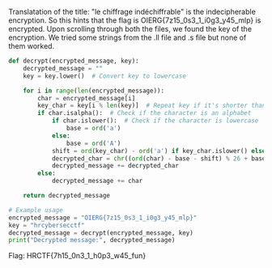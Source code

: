 Translatation of the title: "le chiffrage indéchiffrable" is the indecipherable encryption. So this hints that the flag is OIERG{7z15_0s3_1_i0g3_y45_mlp} is encrypted. 
Upon scrolling through both the files, we found the key of the encryption. We tried some strings from the .ll file and .s file but none of them worked.

```python
def decrypt(encrypted_message, key):
    decrypted_message = ""
    key = key.lower()  # Convert key to lowercase

    for i in range(len(encrypted_message)):
        char = encrypted_message[i]
        key_char = key[i % len(key)]  # Repeat key if it's shorter than the encrypted message
        if char.isalpha():  # Check if the character is an alphabet
            if char.islower():  # Check if the character is lowercase
                base = ord('a')
            else:
                base = ord('A')
            shift = ord(key_char) - ord('a') if key_char.islower() else ord(key_char) - ord('A')
            decrypted_char = chr((ord(char) - base - shift) % 26 + base)  # Perform the reverse substitution
            decrypted_message += decrypted_char
        else:
            decrypted_message += char

    return decrypted_message

# Example usage
encrypted_message = "OIERG{7z15_0s3_1_i0g3_y45_mlp}"
key = "hrcybersecctf"
decrypted_message = decrypt(encrypted_message, key)
print("Decrypted message:", decrypted_message)

```

Flag: HRCTF{7h15_0n3_1_h0p3_w45_fun}